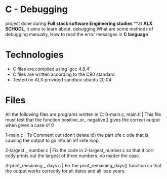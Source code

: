 # C - Debugging 
project done during **Full stack software Engineering studies**
**at **ALX SCHOOL**, it aims to learn about, debugging,What are some methods of debugging manually, How to read the error messages in **C language**

# Technologies
* C files are compiled using 'gcc 4.8.4'
* C files are written according to the C90 standard
* Tested on ALX provided sandbox ubuntu 20.04

# Files 
All the following files are programs written in C:
0-main.c, main.h         | This file must test that the function positive_or_                            negative() gives the correct output when given a                             case of 0

1-main.c                 |   To Comment out (don’t delete it!) the part ofe c                             ode that is causing the output to go into an inf                             inite loop.

2-largest _ number.c     | Fix the code in 2-largest_number.c so that it corr                           ectly prints out the largest of three numbers, no                            matter the case.

3-print_remaining _ days.c | Fix the print_remaining_days() function so that                             the output works correctly for all dates and all                             leap years. 
